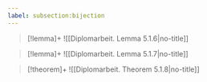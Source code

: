 ```yaml
---
label: subsection:bijection
---
```


> [!lemma]+ 
> ![[Diplomarbeit. Lemma 5.1.6|no-title]]





> [!lemma]+ 
> ![[Diplomarbeit. Lemma 5.1.7|no-title]]





> [!theorem]+ 
> ![[Diplomarbeit. Theorem 5.1.8|no-title]]





